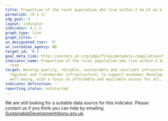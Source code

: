 ```yaml
---
title: Proportion of the rural population who live within 2 km of an all-season road
permalink: /9-1-1/
sdg_goal: 9
layout: indicator
indicator: 9.1.1
graph_type: line
graph_title: ~
un_designated_tier: '3'
un_custodian_agency: WB
target_id: '9.1'
goal_meta_link: http://unstats.un.org/sdgs/files/metadata-compilation/Metadata-Goal-9.pdf
indicator_name: Proportion of the rural population who live within 2 km of an all-season
  road
target: Develop quality, reliable, sustainable and resilient infrastructure, including
  regional and transborder infrastructure, to support economic development and human
  well-being, with a focus on affordable and equitable access for all.
indicator_definition: ''
reporting_status: notstarted
---
```


We are still looking for a suitable data source for this indicator. Please contact us if you think you can help by emailing <a href="mailto:SustainableDevelopment@ons.gov.uk">SustainableDevelopment@ons.gov.uk</a>.


